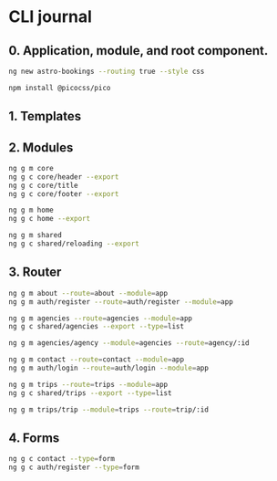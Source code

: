 # CLI journal

## 0. Application, module, and root component.

```bash
ng new astro-bookings --routing true --style css

npm install @picocss/pico

```

## 1. Templates

## 2. Modules

```bash
ng g m core
ng g c core/header --export
ng g c core/title
ng g c core/footer --export

ng g m home
ng g c home --export

ng g m shared
ng g c shared/reloading --export
```

## 3. Router

```bash
ng g m about --route=about --module=app
ng g m auth/register --route=auth/register --module=app

ng g m agencies --route=agencies --module=app
ng g c shared/agencies --export --type=list

ng g m agencies/agency --module=agencies --route=agency/:id

ng g m contact --route=contact --module=app
ng g m auth/login --route=auth/login --module=app

ng g m trips --route=trips --module=app
ng g c shared/trips --export --type=list

ng g m trips/trip --module=trips --route=trip/:id
```

## 4. Forms

```bash
ng g c contact --type=form
ng g c auth/register --type=form
```
